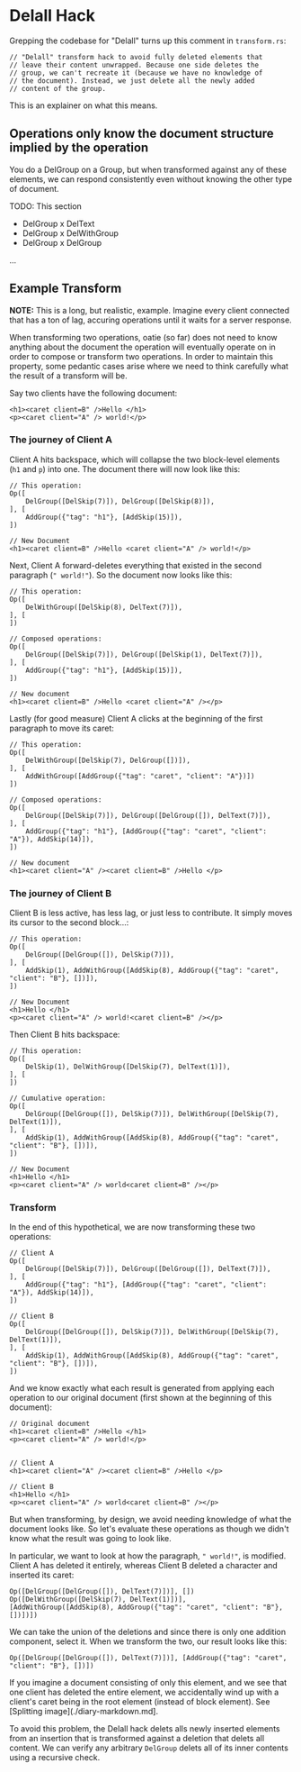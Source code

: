 # Delall Hack

Grepping the codebase for "Delall" turns up this comment in `transform.rs`:

```
// "Delall" transform hack to avoid fully deleted elements that
// leave their content unwrapped. Because one side deletes the
// group, we can't recreate it (because we have no knowledge of
// the document). Instead, we just delete all the newly added
// content of the group.
```

This is an explainer on what this means.

## Operations only know the document structure implied by the operation

You do a DelGroup on a Group, but when transformed against any of these elements, we can respond consistently even without knowing the other type of document.

TODO: This section

* DelGroup x DelText
* DelGroup x DelWithGroup
* DelGroup x DelGroup

...

## Example Transform

**NOTE:** This is a long, but realistic, example. Imagine every client connected that has a ton of lag, accuring operations until it waits for a server response.

When transforming two operations, oatie (so far) does not need to know anything about the document the operation will eventually operate on in order to compose or transform two operations. In order to maintain this property, some pedantic cases arise where we need to think carefully what the result of a transform will be.

Say two clients have the following document:

```rust,noplaypen
<h1><caret client=B" />Hello </h1>
<p><caret client="A" /> world!</p>
```

### The journey of Client A

Client A hits backspace, which will collapse the two block-level elements (`h1` and `p`) into one. The document there will now look like this:

```rust,noplaypen
// This operation:
Op([
    DelGroup([DelSkip(7)]), DelGroup([DelSkip(8)]),
], [
    AddGroup({"tag": "h1"}, [AddSkip(15)]),
])

// New Document
<h1><caret client=B" />Hello <caret client="A" /> world!</p>
```

Next, Client A forward-deletes everything that existed in the second paragraph (`" world!"`). So the document now looks like this:

```rust,noplaypen
// This operation:
Op([
    DelWithGroup([DelSkip(8), DelText(7)]),
], [
])

// Composed operations:
Op([
    DelGroup([DelSkip(7)]), DelGroup([DelSkip(1), DelText(7)]),
], [
    AddGroup({"tag": "h1"}, [AddSkip(15)]),
])

// New document
<h1><caret client=B" />Hello <caret client="A" /></p>
```

Lastly (for good measure) Client A clicks at the beginning of the first paragraph to move its caret:

```rust,noplaypen
// This operation:
Op([
    DelWithGroup([DelSkip(7), DelGroup([])]),
], [
    AddWithGroup([AddGroup({"tag": "caret", "client": "A"})])
])

// Composed operations:
Op([
    DelGroup([DelSkip(7)]), DelGroup([DelGroup([]), DelText(7)]),
], [
    AddGroup({"tag": "h1"}, [AddGroup({"tag": "caret", "client": "A"}), AddSkip(14)]),
])

// New document
<h1><caret client="A" /><caret client=B" />Hello </p>
```

### The journey of Client B

Client B is less active, has less lag, or just less to contribute. It simply moves its cursor to the second block...:


```rust,noplaypen
// This operation:
Op([
    DelGroup([DelGroup([]), DelSkip(7)]),
], [
    AddSkip(1), AddWithGroup([AddSkip(8), AddGroup({"tag": "caret", "client": "B"}, [])]),
])

// New Document
<h1>Hello </h1>
<p><caret client="A" /> world!<caret client=B" /></p>
```

Then Client B hits backspace:

```rust,noplaypen
// This operation:
Op([
    DelSkip(1), DelWithGroup([DelSkip(7), DelText(1)]),
], [
])

// Cumulative operation:
Op([
    DelGroup([DelGroup([]), DelSkip(7)]), DelWithGroup([DelSkip(7), DelText(1)]),
], [
    AddSkip(1), AddWithGroup([AddSkip(8), AddGroup({"tag": "caret", "client": "B"}, [])]),
])

// New Document
<h1>Hello </h1>
<p><caret client="A" /> world<caret client=B" /></p>
```

### Transform

In the end of this hypothetical, we are now transforming these two operations:

```rust,noplaypen
// Client A
Op([
    DelGroup([DelSkip(7)]), DelGroup([DelGroup([]), DelText(7)]),
], [
    AddGroup({"tag": "h1"}, [AddGroup({"tag": "caret", "client": "A"}), AddSkip(14)]),
])

// Client B
Op([
    DelGroup([DelGroup([]), DelSkip(7)]), DelWithGroup([DelSkip(7), DelText(1)]),
], [
    AddSkip(1), AddWithGroup([AddSkip(8), AddGroup({"tag": "caret", "client": "B"}, [])]),
])
```

And we know exactly what each result is generated from applying each operation to our original document (first shown at the beginning of this document):

```rust,noplaypen
// Original document
<h1><caret client=B" />Hello </h1>
<p><caret client="A" /> world!</p>


// Client A
<h1><caret client="A" /><caret client=B" />Hello </p>

// Client B
<h1>Hello </h1>
<p><caret client="A" /> world<caret client=B" /></p>
```

But when transforming, by design, we avoid needing knowledge of what the document looks like. So let's evaluate these operations as though we didn't know what the result was going to look like. 

In particular, we want to look at how the paragraph, `" world!"`, is modified. Client A has deleted it entirely, whereas Client B deleted a character and inserted its caret:

```
Op([DelGroup([DelGroup([]), DelText(7)])], [])
Op([DelWithGroup([DelSkip(7), DelText(1)])], [AddWithGroup([AddSkip(8), AddGroup({"tag": "caret", "client": "B"}, [])])])
```

We can take the union of the deletions and since there is only one addition component, select it. When we transform the two, our result looks like this:

```
Op([DelGroup([DelGroup([]), DelText(7)])], [AddGroup({"tag": "caret", "client": "B"}, [])])
```

If you imagine a document consisting of only this element, and we see that one client has deleted the entire element, we accidentally wind up with a client's caret being in the root element (instead of block element). See [Splitting image](./diary-markdown.md].

To avoid this problem, the Delall hack delets alls newly inserted elements from an insertion that is transformed against a deletion that delets all content. We can verify any arbitrary `DelGroup` delets all of its inner contents using a recursive check.
